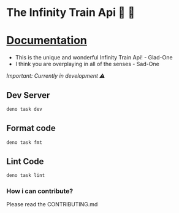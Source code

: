 # The Infinity Train Api 🚂 :turtle:

# [ Documentation ](https://github.com/Atticus64/infinity-train-api/wiki)

- This is the unique and wonderful Infinity Train Api! - Glad-One
- I think you are overplaying in all of the senses - Sad-One

_Important: Currently in development :warning:_

## Dev Server

```bash
deno task dev
```

## Format code

```bash
deno task fmt
```

## Lint Code

```bash
deno task lint
```

### How i can contribute?

Please read the CONTRIBUTING.md
